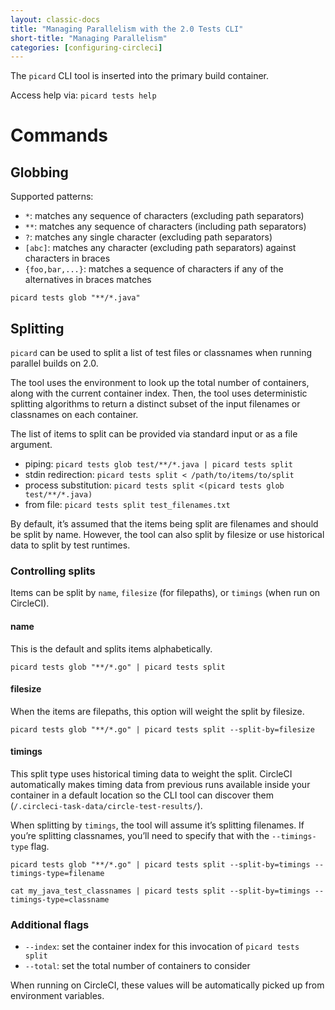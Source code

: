 ```yaml
---
layout: classic-docs
title: "Managing Parallelism with the 2.0 Tests CLI"
short-title: "Managing Parallelism"
categories: [configuring-circleci]
---
```


The `picard` CLI tool is inserted into the primary build container.

Access help via: `picard tests help`

# Commands

## Globbing

Supported patterns:

* `*`: matches any sequence of characters (excluding path separators)
* `**`: matches any sequence of characters (including path separators)
* `?`: matches any single character (excluding path separators)
* `[abc]`: matches any character (excluding path separators) against characters in braces
* `{foo,bar,...}`: matches a sequence of characters if any of the alternatives in braces matches

`picard tests glob "**/*.java"`

## Splitting

`picard` can be used to split a list of test files or classnames when running parallel builds on 2.0.

The tool uses the environment to look up the total number of containers, along with the current container index. Then, the tool uses deterministic splitting algorithms to return a distinct subset of the input filenames or classnames on each container.

The list of items to split can be provided via standard input or as a file argument.

* piping: `picard tests glob test/**/*.java | picard tests split`
* stdin redirection: `picard tests split < /path/to/items/to/split`
* process substitution: `picard tests split <(picard tests glob test/**/*.java)`
* from file: `picard tests split test_filenames.txt`

By default, it’s assumed that the items being split are filenames and should be split by name. However, the tool can also split by filesize or use historical data to split by test runtimes.

### Controlling splits
Items can be split by `name`, `filesize` (for filepaths), or `timings` (when run on CircleCI).

#### name
This is the default and splits items alphabetically.

`picard tests glob "**/*.go" | picard tests split`

#### filesize
When the items are filepaths, this option will weight the split by filesize.

`picard tests glob "**/*.go" | picard tests split --split-by=filesize`

#### timings
This split type uses historical timing data to weight the split. CircleCI automatically makes timing data from previous runs available inside your container in a default location so the CLI tool can discover them (`/.circleci-task-data/circle-test-results/`).

When splitting by `timings`, the tool will assume it’s splitting filenames. If you’re splitting classnames, you’ll need to specify that with the `--timings-type` flag.

`picard tests glob "**/*.go" | picard tests split --split-by=timings --timings-type=filename`

`cat my_java_test_classnames | picard tests split --split-by=timings --timings-type=classname`


### Additional flags
* `--index`: set the container index for this invocation of `picard tests split`
* `--total`: set the total number of containers to consider

When running on CircleCI, these values will be automatically picked up from environment variables.